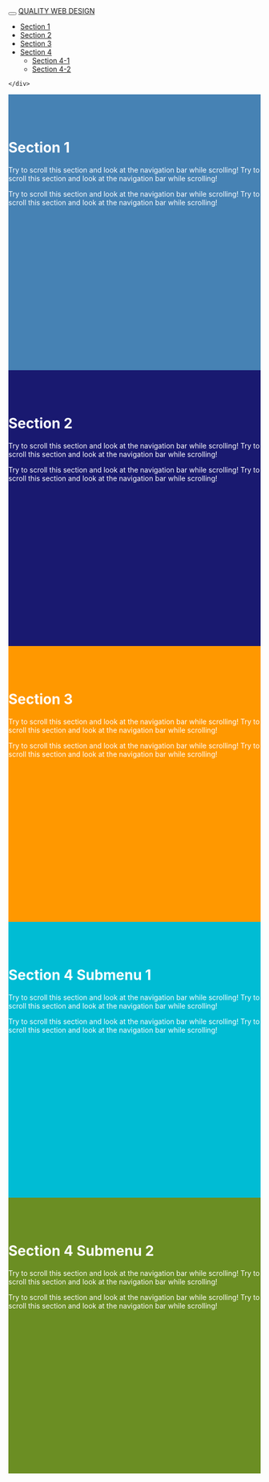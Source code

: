 <!DOCTYPE html>
<html>
<head>
  <title>Bootstrap Example</title>
  <meta charset="utf-8">
  <meta name="viewport" content="width=device-width, initial-scale=1">
  <link rel="stylesheet" href="http://maxcdn.bootstrapcdn.com/bootstrap/3.3.7/css/bootstrap.min.css">
  <script src="https://ajax.googleapis.com/ajax/libs/jquery/1.12.4/jquery.min.js"></script>
  <script src="http://maxcdn.bootstrapcdn.com/bootstrap/3.3.7/js/bootstrap.min.js"></script>
  <style>
  body {
      position: relative; 
  }
  #section1 {padding-top:50px;height:500px;color: #fff; background-color: #4682B4;}
  #section2 {padding-top:50px;height:500px;color: #fff; background-color: #191970;}
  #section3 {padding-top:50px;height:500px;color: #fff; background-color: #ff9800;}
  #section41 {padding-top:50px;height:500px;color: #fff; background-color: #00bcd4;}
  #section42 {padding-top:50px;height:500px;color: #fff; background-color: #6B8E23;}
  </style>
</head> <!-- Result Size: 1098 x 227-->
<body data-spy="scroll" data-target=".navbar" data-offset="50">

<nav class="navbar navbar-inverse navbar-fixed-top">
  <div class="container-fluid">
    <div class="navbar-header">
        <button type="button" class="navbar-toggle" data-toggle="collapse" data-target="#myNavbar">
          <span class="icon-bar"></span>
          <span class="icon-bar"></span>
          <span class="icon-bar"></span>               
        </button>
      <a class="navbar-brand" href="#">QUALITY WEB DESIGN</a>
    </div>
    <div>
      <div class="collapse navbar-collapse" id="myNavbar">
        <ul class="nav navbar-nav">
          <li><a href="#section1">Section 1</a></li>
          <li><a href="#section2">Section 2</a></li>
          <li><a href="#section3">Section 3</a></li>
          <li class="dropdown"><a class="dropdown-toggle" data-toggle="dropdown" href="#">Section 4 <span class="caret"></span></a>
            <ul class="dropdown-menu">
              <li><a href="#section41">Section 4-1</a></li>
              <li><a href="#section42">Section 4-2</a></li>
            </ul>
          </li>
        </ul>
     <!-- SIGN UP & LOG IN
        <ul class="nav navbar-nav navbar-right">
        <li><a href="#"><span class="glyphicon glyphicon-user"></span> Sign Up</a></li>
        <li><a href="#"><span class="glyphicon glyphicon-log-in"></span> Login</a></li>
      </ul>
      -->
      </div>
       
    </div>
  </div>
</nav>    
<div id="section1" class="container-fluid">
  <h1>Section 1</h1>
  <p>Try to scroll this section and look at the navigation bar while scrolling! Try to scroll this section and look at the navigation bar while scrolling!</p>
  <p>Try to scroll this section and look at the navigation bar while scrolling! Try to scroll this section and look at the navigation bar while scrolling!</p>
</div>
<div id="section2" class="container-fluid">
  <h1>Section 2</h1>
  <p>Try to scroll this section and look at the navigation bar while scrolling! Try to scroll this section and look at the navigation bar while scrolling!</p>
  <p>Try to scroll this section and look at the navigation bar while scrolling! Try to scroll this section and look at the navigation bar while scrolling!</p>
</div>
<div id="section3" class="container-fluid">
  <h1>Section 3</h1>
  <p>Try to scroll this section and look at the navigation bar while scrolling! Try to scroll this section and look at the navigation bar while scrolling!</p>
  <p>Try to scroll this section and look at the navigation bar while scrolling! Try to scroll this section and look at the navigation bar while scrolling!</p>
</div>
<div id="section41" class="container-fluid">
  <h1>Section 4 Submenu 1</h1>
  <p>Try to scroll this section and look at the navigation bar while scrolling! Try to scroll this section and look at the navigation bar while scrolling!</p>
  <p>Try to scroll this section and look at the navigation bar while scrolling! Try to scroll this section and look at the navigation bar while scrolling!</p>
</div>
<div id="section42" class="container-fluid">
  <h1>Section 4 Submenu 2</h1>
  <p>Try to scroll this section and look at the navigation bar while scrolling! Try to scroll this section and look at the navigation bar while scrolling!</p>
  <p>Try to scroll this section and look at the navigation bar while scrolling! Try to scroll this section and look at the navigation bar while scrolling!</p>
</div>

</body>
</html>

